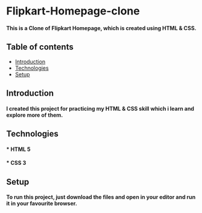 # Flipkart-Homepage-clone
#### This is a Clone of Flipkart Homepage, which is created using HTML &amp; CSS.

## Table of contents
* [Introduction](#Introduction)
* [Technologies](#Technologies)
* [Setup](#Setup)

## Introduction
#### I created this project for practicing my HTML & CSS skill which i learn and explore more of them.

## Technologies
#### * HTML 5
#### * CSS 3

## Setup
#### To run this project, just download the files and open in your editor and run it in your favourite browser.

